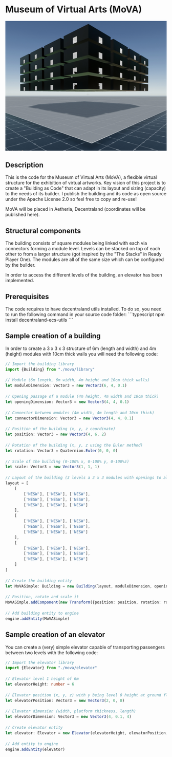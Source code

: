 # Museum of Virtual Arts (MoVA)
![Cryptovrontier's Museum of Virtual Arts (MoVA)](https://github.com/vrontier/assets/blob/master/mova/MoVA_alpha.jpg)

## Description
This is the code for the Museum of Virtual Arts (MoVA), a flexible virtual structure for the exhibition of virtual 
artworks. Key vision of this project is to create a "Building as Code" that can adapt in its layout and sizing (capacity) 
to the needs of its builder. I publish the building and its code as open source under the Apache License 2.0 
so feel free to copy and re-use! 

MoVA will be placed in Aetheria, Decentraland (coordinates will be published here). 

## Structural components
The building consists of square modules being linked with each via connectors forming a module level. Levels can be 
stacked on top of each other to from a larger structure (got inspired by the "The Stacks" in Ready Player One). 
The modules are all of the same size which can be configured by the builder. 

In order to access the different levels of the building, an elevator has been implemented. 

## Prerequisites
The code requires to have decentraland utils installed. To do so, you need to run the following command in your source code folder:
ˋˋˋtypescript
npm install decentraland-ecs-utils
ˋˋˋ


## Sample creation of a building 
In order to create a 3 x 3 x 3 structure of 6m (length and width) and 4m (height) modules with 10cm 
thick walls you will need the following code:

```typescript
// Import the building library
import {Building} from "./mova/library"

// Module (6m length, 6m width, 4m height and 10cm thick walls)
let moduleDimension: Vector3 = new Vector3(6, 4, 0.1)

// Opening passage of a module (4m height, 4m width and 10cm thick)
let openingDimension: Vector3 = new Vector3(4, 4, 0.1)

// Connector between modules (4m width, 4m length and 10cm thick)
let connectorDimension: Vector3 = new Vector3(4, 4, 0.1)

// Position of the building (x, y, z coordinate)
let position: Vector3 = new Vector3(4, 6, 2)

// Rotation of the building (x, y, z using the Euler method)
let rotation: Vector3 = Quaternion.Euler(0, 0, 0)

// Scale of the building (0-100% x, 0-100% y, 0-100%z)
let scale: Vector3 = new Vector3(1, 1, 1)

// Layout of the building (3 levels a 3 x 3 modules with openings to all sides: North, East, South and West)
layout = [
    [
        ['NESW'], ['NESW'], ['NESW'],
        ['NESW'], ['NESW'], ['NESW'],
        ['NESW'], ['NESW'], ['NESW'] 
    ],
    [
        ['NESW'], ['NESW'], ['NESW'],
        ['NESW'], ['NESW'], ['NESW'],
        ['NESW'], ['NESW'], ['NESW'] 
    ],
    [
        ['NESW'], ['NESW'], ['NESW'],
        ['NESW'], ['NESW'], ['NESW'],
        ['NESW'], ['NESW'], ['NESW'] 
    ]
]

// Create the building entity
let MoVASimple: Building = new Building(layout, moduleDimension, openingDimension, connectorDimension)

// Position, rotate and scale it
MoVASimple.addComponent(new Transform({position: position, rotation: rotation, scale: scale}))

// Add building entity to engine
engine.addEntity(MoVASimple)
```

## Sample creation of an elevator
You can create a (very) simple elevator capable of transporting passengers between two levels with the following code:

```typescript
// Import the elevator library
import {Elevator} from "./mova/elevator"

// Elevator level 1 height of 6m 
let elevatorHeight: number = 6

// Elevator position (x, y, z) with y being level 0 height at ground floor (0m)
let elevatorPosition: Vector3 = new Vector3(2, 0, 8)

// Elevator dimension (width, platform thickness, length)
let elevatorDimension: Vector3 = new Vector3(4, 0.1, 4)

// Create elevator entity
let elevator: Elevator = new Elevator(elevatorHeight, elevatorPosition, elevatorDimension)

// Add entity to engine
engine.addEntity(elevator)
```
